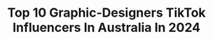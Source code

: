 ---
title: Top 10 Graphic-Designers TikTok Influencers In Australia In 2024
description: >-
  Find top graphic-designers TikTok influencers in Australia in 2024. Most popular hashtags: #graphicdesign #fyp #foryou #art.
platform: TikTok
hits: 24
text_top: See the best TikTok profiles on inBeat.
text_bottom: inBeat aggregates 24 TikTok influencers like this in Australia for you to pitch.
profiles:
  - username: "lucasklubbi"
    fullname: >-
      lucas
    bio: >-
      3d artist/graphic designer click my website 😳👉👈 ✉️: lucas@klubbvisuals.com
    location: "Australia"
    followers: 85600
    engagement: 1795
    commentsToLikes: 0.030912
    id: ck9sh3ma1rfbp0j78a4s89cf2
    verified: false
    hashtags: "#3d, #fyp, #3dart, #colorcustomizer"
  - username: "lustybrahh"
    fullname: >-
      JUSTIN / LUSTYBRAHH
    bio: >-
      💪Bodybuilder / Graphic Designer🇦🇺 Buy my gym clothing & accessories below:
    location: "Australia"
    followers: 9890
    engagement: 592
    commentsToLikes: 0.039779
    id: ckace8rfxln4f0i78bf7b2g7h
    verified: false
    hashtags: "#gym, #bodybuilding, #fitness, #fyp"
  - username: "robertnowland"
    fullname: >-
      Robert Nowland 
    bio: >-
      Logo/Brand Identity Designer & Brand Strategist ✍️🖱️ robertnowland9@gmail.com
    location: "Australia"
    followers: 128000
    engagement: 985
    commentsToLikes: 0.021173
    id: ckbqjim9l4m3p0j234nixukj2
    verified: false
    hashtags: "#branding, #logodesign, #graphicdesigner, #freelance"
  - username: "thequirkycupco"
    fullname: >-
      The Quirky Cup Co
    bio: >-
      Sydonie 28yo 🌈/ Artist & biz owner 🌻 / Aus 🇦🇺 @thequirkycupcollective
    location: "Australia"
    followers: 57500
    engagement: 1292
    commentsToLikes: 0.028154
    id: ck81s73hzqha30j78sid9o6wr
    verified: false
    hashtags: "#duet, #unboxing, #zodiacsigns, #graphicdesign"
  - username: "itsjovs"
    fullname: >-
      𝗝𝗢𝗩𝗔𝗡𝗔
    bio: >-
      𝗝𝘂𝘀𝘁 𝗯𝗲𝗶𝗻𝗴 𝗰𝗿𝗲𝗮𝘁𝗶𝘃𝗲 🦋 my label - @elementempathy
    location: "Australia"
    followers: 21500
    engagement: 837
    commentsToLikes: 0.048644
    id: ckb9exd202zd30j230rhnsj84
    verified: false
    hashtags: "#artcheck, #graphicdesign, #diy, #craft"
  - username: "marblemannequin"
    fullname: >-
      Marble Mannequin
    bio: >-
      Oddly satisfying fever dreams. 🇦🇺 Come say HELLO on my Twitter @MarbleManiki
    location: "Australia"
    followers: 2800000
    engagement: 649
    commentsToLikes: 0.007145
    id: ckager0ucm7ps0i78adz6wt8e
    verified: true
    hashtags: "#asmr, #graphicdesign, #oddlysatisfying, #nft"
  - username: "jacksaville23"
    fullname: >-
      jacksaville
    bio: >-
      sc - jack.saville8
    location: "Australia"
    followers: 14100
    engagement: 1522
    commentsToLikes: 0.135303
    id: ckcuwkr01lq1p0j23dtxmf6y0
    verified: false
    hashtags: "#meme, #genz, #fyp, #random"
  - username: "luckies_universe"
    fullname: >-
      Luckie's Universe
    bio: >-
      🏳️‍🌈 she/her 🏳️‍🌈 🇦🇺 Aus, 22 y/o 🇦🇺 luckiesuniverse98@gmail.com
    location: "Australia"
    followers: 166600
    engagement: 3470
    commentsToLikes: 0.013250
    id: ck9uy684531ck0j78tbzkh3fu
    verified: false
    hashtags: "#booktok, #lovemumssmile, #thismyface, #reading"
  - username: "dawnlewisimagery"
    fullname: >-
      Dawn Lewis
    bio: >-
      Professional crafter, podcaster, PO Box 9387, Wyoming NSW 2250, Australia
    location: "Australia"
    followers: 10000
    engagement: 1156
    commentsToLikes: 0.065332
    id: ck9fb2prpdirs0j78y7fpkq4o
    verified: false
    hashtags: "#handmadecard, #crafter, #cardmaking, #copicmarkers"
  - username: "radhika_sydney"
    fullname: >-
      Radhika Reddy
    bio: >-
      Namaste 🙏
    location: "Australia"
    followers: 11500
    engagement: 1169
    commentsToLikes: 0.446160
    id: ckc30tk3jrfo40j23kyyazsth
    verified: false
    hashtags: "#stay, #telugu, #fyp, #raviteja"
---